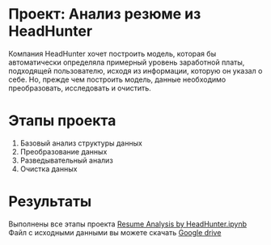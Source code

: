 # Проект: Анализ резюме из HeadHunter

Компания HeadHunter хочет построить модель, которая бы автоматически определяла примерный уровень заработной платы, подходящей пользователю, исходя из информации, которую он указал о себе. Но, прежде чем построить модель, данные необходимо преобразовать, исследовать и очистить.

# Этапы проекта
1. Базовый анализ структуры данных
2. Преобразование данных
3. Разведывательный анализ
4. Очистка данных

# Результаты
Выполнены все этапы проекта [Resume Analysis by HeadHunter.ipynb](https://github.com/IAskarov/Resume_Analysis_from_HeadHunter/blob/master/Resume%20Analysis%20by%20HeadHunter.ipynb)
Файл с исходными данными вы можете скачать [Google drive](https://drive.google.com/drive/folders/1FAKYel0CTUxmkU7Fa4Zhc2iSrIuzG_fP?usp=share_link) 
